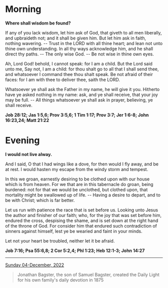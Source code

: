 # Morning

**Where shall wisdom be found?**
 
If any of you lack wisdom, let him ask of God, that giveth to all men liberally, and upbraideth not; and it shall be given him. But let him ask in faith, nothing wavering. -- Trust in the LORD with all thine heart; and lean not unto thine own understanding. In all thy ways acknowledge him, and he shall direct thy paths. -- The only wise God. -- Be not wise in thine own eyes.
 
Ah, Lord God! behold, I cannot speak: for I am a child. But the Lord said unto me, Say not, I am a child: for thou shalt go to all that I shall send thee, and whatsoever I command thee thou shalt speak. Be not afraid of their faces: for I am with thee to deliver thee, saith the LORD.
 
Whatsoever ye shall ask the Father in my name, he will give it you. Hitherto have ye asked nothing in my name: ask, and ye shall receive, that your joy may be full. -- All things whatsoever ye shall ask in prayer, believing, ye shall receive.  

**Job 28:12; Jas 1:5,6; Prov 3:5,6; 1 Tim 1:17; Prov 3:7; Jer 1:6-8; John 16:23,24; Matt 21:22**

# Evening

**I would not live alway.**
 
And I said, O that I had wings like a dove, for then would I fly away, and be at rest. I would hasten my escape from the windy storm and tempest.
 
In this we groan, earnestly desiring to be clothed upon with our house which is from heaven. For we that are in this tabernacle do groan, being burdened: not for that we would be unclothed, but clothed upon, that mortality might be swallowed up of life. -- Having a desire to depart, and to be with Christ; which is far better.
 
Let us run with patience the race that is set before us. Looking unto Jesus the author and finisher of our faith; who, for the joy that was set before him, endured the cross, despising the shame, and is set down at the right hand of the throne of God. For consider him that endured such contradiction of sinners against himself, lest ye be wearied and faint in your minds.
 
Let not your heart be troubled, neither let it be afraid.  

**Job 7:16; Psa 55:6,8; 2 Cor 5:2,4; Phl 1:23; Heb 12:1-3; John 14:27**

---

[Sunday 04-December, 2022](https://t.me/s/daily_light)

> Jonathan Bagster, the son of Samuel Bagster, created the Daily Light for his own family's daily devotion in 1875


